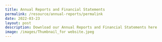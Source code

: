 ```yaml
---
title: Annual Reports and Financial Statements
permalink: /resource/annual-reports/permalink
date: 2022-03-23
layout: post
description: Download our Annual Reports and Financial Statements here
image: /images/Thumbnail_for website.jpeg
---
```

